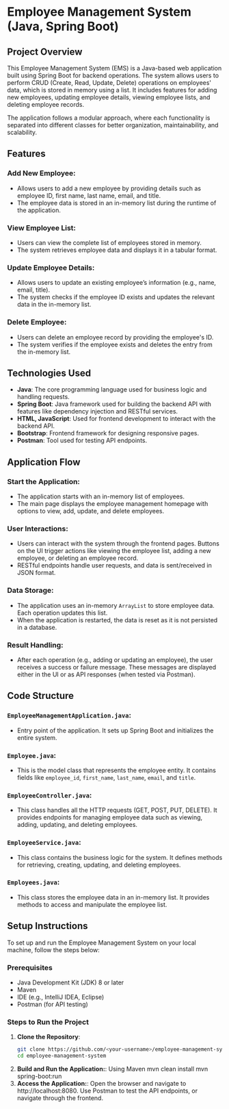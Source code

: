 # Employee Management System (Java, Spring Boot)

## Project Overview
This Employee Management System (EMS) is a Java-based web application built using Spring Boot for backend operations. The system allows users to perform CRUD (Create, Read, Update, Delete) operations on employees' data, which is stored in memory using a list. It includes features for adding new employees, updating employee details, viewing employee lists, and deleting employee records.

The application follows a modular approach, where each functionality is separated into different classes for better organization, maintainability, and scalability.

## Features

### Add New Employee:
- Allows users to add a new employee by providing details such as employee ID, first name, last name, email, and title.
- The employee data is stored in an in-memory list during the runtime of the application.

### View Employee List:
- Users can view the complete list of employees stored in memory.
- The system retrieves employee data and displays it in a tabular format.

### Update Employee Details:
- Allows users to update an existing employee’s information (e.g., name, email, title).
- The system checks if the employee ID exists and updates the relevant data in the in-memory list.

### Delete Employee:
- Users can delete an employee record by providing the employee's ID.
- The system verifies if the employee exists and deletes the entry from the in-memory list.

## Technologies Used
- **Java**: The core programming language used for business logic and handling requests.
- **Spring Boot**: Java framework used for building the backend API with features like dependency injection and RESTful services.
- **HTML, JavaScript**: Used for frontend development to interact with the backend API.
- **Bootstrap**: Frontend framework for designing responsive pages.
- **Postman**: Tool used for testing API endpoints.

## Application Flow

### Start the Application:
- The application starts with an in-memory list of employees.
- The main page displays the employee management homepage with options to view, add, update, and delete employees.

### User Interactions:
- Users can interact with the system through the frontend pages. Buttons on the UI trigger actions like viewing the employee list, adding a new employee, or deleting an employee record.
- RESTful endpoints handle user requests, and data is sent/received in JSON format.

### Data Storage:
- The application uses an in-memory `ArrayList` to store employee data. Each operation updates this list.
- When the application is restarted, the data is reset as it is not persisted in a database.

### Result Handling:
- After each operation (e.g., adding or updating an employee), the user receives a success or failure message. These messages are displayed either in the UI or as API responses (when tested via Postman).

## Code Structure

### `EmployeeManagementApplication.java`:
- Entry point of the application. It sets up Spring Boot and initializes the entire system.

### `Employee.java`:
- This is the model class that represents the employee entity. It contains fields like `employee_id`, `first_name`, `last_name`, `email`, and `title`.

### `EmployeeController.java`:
- This class handles all the HTTP requests (GET, POST, PUT, DELETE). It provides endpoints for managing employee data such as viewing, adding, updating, and deleting employees.

### `EmployeeService.java`:
- This class contains the business logic for the system. It defines methods for retrieving, creating, updating, and deleting employees.

### `Employees.java`:
- This class stores the employee data in an in-memory list. It provides methods to access and manipulate the employee list.

## Setup Instructions

To set up and run the Employee Management System on your local machine, follow the steps below:

### Prerequisites
- Java Development Kit (JDK) 8 or later
- Maven
- IDE (e.g., IntelliJ IDEA, Eclipse)
- Postman (for API testing)

### Steps to Run the Project

1. **Clone the Repository**:
   ```bash
   git clone https://github.com/<your-username>/employee-management-system.git
   cd employee-management-system
2. **Build and Run the Application:**:
   Using Maven 
   mvn clean install
   mvn spring-boot:run
3. **Access the Application:**:
   Open the browser and navigate to http://localhost:8080.
   Use Postman to test the API endpoints, or navigate through the frontend.

